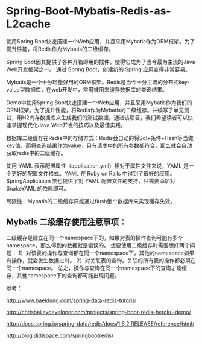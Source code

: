 # Spring-Boot-Mybatis-Redis-as-L2cache
使用Spring Boot快速搭建一个Web应用，并且采用Mybatis作为ORM框架。为了提升性能，将Redis作为Mybatis的二级缓存。

Spring Boot因其提供了各种开箱即用的插件，使得它成为了当今最为主流的Java Web开发框架之一。
通过 Spring Boot，创建新的 Spring 应用变得非常容易。

Mybatis是一个十分轻量好用的ORM框架。Redis是当今十分主流的分布式key-value型数据库，在web开发中，常用被用来缓存数据库的查询结果。

Demo中使用Spring Boot快速搭建一个Web应用，并且采用Mybatis作为我们的ORM框架。为了提升性能，将Redis作为Mybatis的二级缓存。并编写了单元测试，用H2内存数据库来生成我们的测试数据。通过该项目，我们希望读者可以快速掌握现代化Java Web开发的技巧以及最佳实践。

数据库二级缓存在Redis中的存储方式：Redis会自动的将Sql+条件+Hash等当做key值，而将查询结果作为value，只有请求中的所有参数都符合，那么就会自动获取redis中的二级缓存。

使用 YAML 表示配置属性（application.yml）相对于属性文件来说，YAML 是一个更好的配置文件格式。YAML 在 Ruby on Rails 中得到了很好的应用。SpringApplication 类也提供了对 YAML 配置文件的支持，只需要添加对 SnakeYAML 的依赖即可。

局限性：Mybatis的二级缓存只能通过flush整个数据库来实现缓存失效。

## Mybatis 二级缓存使用注意事项：
二级缓存是建立在同一个namespace下的，如果对表的操作查询可能有多个namespace，那么得到的数据就是错误的。
想要使用二级缓存时需要想好两个问题：
1）对该表的操作与查询都在同一个namespace下，其他的namespace如果有操作，就会发生数据过时。
2）对关联表的查询，关联的所有表的操作都必须在同一个namespace。
总之，操作与查询在同一个namespace下的查询才能缓存，其他namespace下的查询都可能出现问题。

参考：

http://www.baeldung.com/spring-data-redis-tutorial

http://chrisbaileydeveloper.com/projects/spring-boot-redis-heroku-demo/

http://docs.spring.io/spring-data/redis/docs/1.6.2.RELEASE/reference/html/

http://blog.didispace.com/springbootredis/

